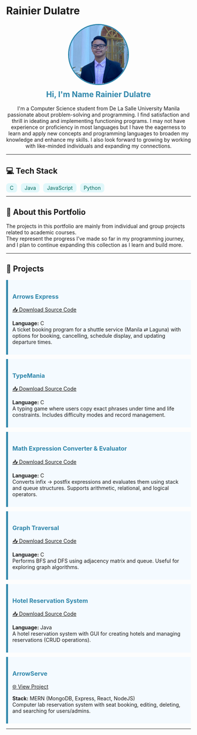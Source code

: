 # Rainier Dulatre 

<div align="center">
  <img src="assets/display pic.jpg" alt="Profile Picture" width="160" height="160" style="border-radius: 50%; border: 3px solid #2E86AB;">
  <h2 style="color:#2E86AB; margin-top:10px;">Hi, I'm Name Rainier Dulatre</h2>
  <p style="max-width:600px; text-align:center;">
    I'm a Computer Science student from De La Salle University Manila passionate about problem-solving and programming. I find satisfaction and thrill in ideating and implementing functioning programs. I may not have experience or proficiency in most languages but I have the eagerness to learn and apply new concepts and programming languages to broaden my knowledge and enhance my skills. I also look forward to growing by working with like-minded individuals and expanding my connections.
  </p>
</div>

---

## 💻 Tech Stack  
<p>
  <span style="background:#e0f7fa; color:#00695c; padding:4px 10px; border-radius:8px; margin-right:6px;">C</span>
  <span style="background:#e0f7fa; color:#00695c; padding:4px 10px; border-radius:8px; margin-right:6px;">Java</span>
  <span style="background:#e0f7fa; color:#00695c; padding:4px 10px; border-radius:8px; margin-right:6px;">JavaScript</span>
  <span style="background:#e0f7fa; color:#00695c; padding:4px 10px; border-radius:8px; margin-right:6px;">Python</span>
</p>

---

## 📂 About this Portfolio  
The projects in this portfolio are mainly from individual and group projects related to academic courses.  
They represent the progress I’ve made so far in my programming journey, and I plan to continue expanding this collection as I learn and build more.  

---

## 🚀 Projects  

<div style="background:#f4faff; border-left:5px solid #2E86AB; padding:12px; margin-bottom:12px;">
  <h3 style="color:#2E86AB;">Arrows Express</h3>
  <a href="https://github.com/420Rain/Project-Portfolio/raw/main/Arrows-Express/Arrows-Express.zip">📥 Download Source Code</a>  
  <ul style="padding-left:0;">
    <li style="list-style-type:none;"><b>Language:</b> C</li>
    <li style="list-style-type:none;">A ticket booking program for a shuttle service (Manila ⇄ Laguna) with options for booking, cancelling, schedule display, and updating departure times.</li>
  </ul>
</div>

<div style="background:#f4faff; border-left:5px solid #2E86AB; padding:12px; margin-bottom:12px;">
  <h3 style="color:#2E86AB;">TypeMania</h3>
  <a href="https://github.com/420Rain/Project-Portfolio/raw/main/TypeMania/TypeMania.zip">📥 Download Source Code</a>  
  <ul style="padding-left:0;">
    <li style="list-style-type:none;"><b>Language:</b> C</li>
    <li style="list-style-type:none;">A typing game where users copy exact phrases under time and life constraints. Includes difficulty modes and record management.</li>
  </ul>
</div>

<div style="background:#f4faff; border-left:5px solid #2E86AB; padding:12px; margin-bottom:12px;">
  <h3 style="color:#2E86AB;">Math Expression Converter & Evaluator</h3>
  <a href="https://github.com/420Rain/Project-Portfolio/raw/main/Math%20Expression%20Converter%20and%20Evaluator/Math%20Expression%20Converter%20and%20Evaluator.zip">📥 Download Source Code</a>  
  <ul style="padding-left:0;">
    <li style="list-style-type:none;"><b>Language:</b> C</li>
    <li style="list-style-type:none;">Converts infix → postfix expressions and evaluates them using stack and queue structures. Supports arithmetic, relational, and logical operators.</li>
  </ul>
</div>

<div style="background:#f4faff; border-left:5px solid #2E86AB; padding:12px; margin-bottom:12px;">
  <h3 style="color:#2E86AB;">Graph Traversal</h3>
  <a href="https://github.com/420Rain/Project-Portfolio/raw/main/Graph%20Traversals/Graph%20Traversals.zip">📥 Download Source Code</a>  
  <ul style="padding-left:0;">
    <li style="list-style-type:none;"><b>Language:</b> C</li>
    <li style="list-style-type:none;">Performs BFS and DFS using adjacency matrix and queue. Useful for exploring graph algorithms.</li>
  </ul>
</div>

<div style="background:#f4faff; border-left:5px solid #2E86AB; padding:12px; margin-bottom:12px;">
  <h3 style="color:#2E86AB;">Hotel Reservation System</h3>
  <a href="https://github.com/420Rain/Project-Portfolio/raw/main/Hotel%20Reservation%20System/Hotel%20Reservation%20System.zip">📥 Download Source Code</a>  
  <ul style="padding-left:0;">
    <li style="list-style-type:none;"><b>Language:</b> Java</li>
    <li style="list-style-type:none;">A hotel reservation system with GUI for creating hotels and managing reservations (CRUD operations).</li>
  </ul>
</div>

<div style="background:#f4faff; border-left:5px solid #2E86AB; padding:12px; margin-bottom:12px;">
  <h3 style="color:#2E86AB;">ArrowServe</h3>
  <a href="https://apdev-mco-l6d5.onrender.com/">🌐 View Project</a>  
  <ul style="padding-left:0;">
    <li style="list-style-type:none;"><b>Stack:</b> MERN (MongoDB, Express, React, NodeJS)</li>
    <li style="list-style-type:none;">Computer lab reservation system with seat booking, editing, deleting, and searching for users/admins.</li>
  </ul>
</div>

---
